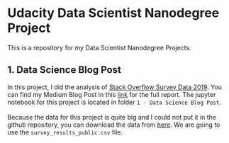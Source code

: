 # Udacity Data Scientist Nanodegree Project

This is a repository for my Data Scientist Nanodegree Projects.

## 1. Data Science Blog Post
In this project, I did the analysis of [Stack Overflow Survey Data 2019](https://insights.stackoverflow.com/survey). You can find my Medium Blog Post in this [link](https://medium.com/@dzakyputra/the-best-countries-for-developers-to-work-in-ec162887f82f?source=friends_link&sk=bab44fcb676ff5ca50a46a65af263690) for the full report. The jupyter notebook for this project is located in folder `1 - Data Science Blog Post`. <br> <br>
Because the data for this project is quite big and I could not put it in the github repository, you can download the data from [here](https://drive.google.com/file/d/1QOmVDpd8hcVYqqUXDXf68UMDWQZP0wQV/view). We are going to use the `survey_results_public.csv` file.
